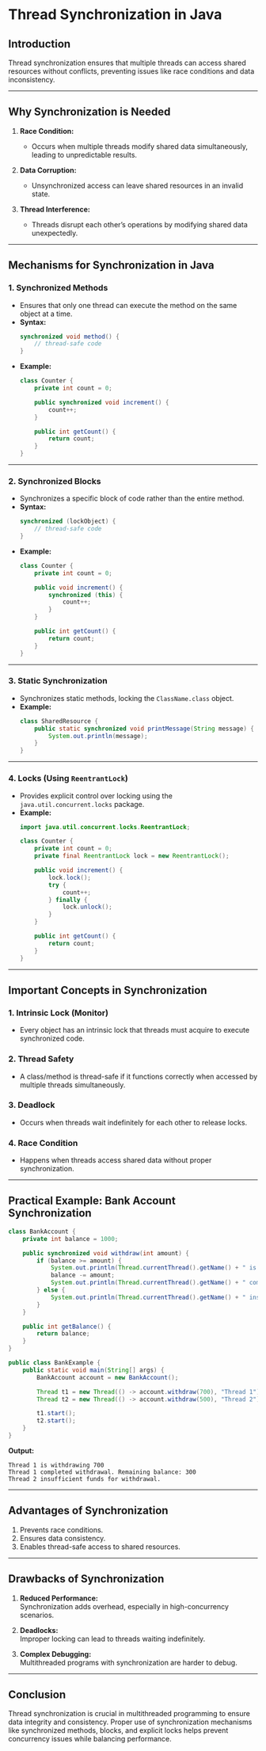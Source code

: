 
# **Thread Synchronization in Java**

## **Introduction**
Thread synchronization ensures that multiple threads can access shared resources without conflicts, preventing issues like race conditions and data inconsistency.

---

## **Why Synchronization is Needed**
1. **Race Condition:**
    - Occurs when multiple threads modify shared data simultaneously, leading to unpredictable results.

2. **Data Corruption:**
    - Unsynchronized access can leave shared resources in an invalid state.

3. **Thread Interference:**
    - Threads disrupt each other’s operations by modifying shared data unexpectedly.

---

## **Mechanisms for Synchronization in Java**

### 1. **Synchronized Methods**
- Ensures that only one thread can execute the method on the same object at a time.
- **Syntax:**
  ```java
  synchronized void method() {
      // thread-safe code
  }
  ```
- **Example:**
  ```java
  class Counter {
      private int count = 0;

      public synchronized void increment() {
          count++;
      }

      public int getCount() {
          return count;
      }
  }
  ```

---

### 2. **Synchronized Blocks**
- Synchronizes a specific block of code rather than the entire method.
- **Syntax:**
  ```java
  synchronized (lockObject) {
      // thread-safe code
  }
  ```
- **Example:**
  ```java
  class Counter {
      private int count = 0;

      public void increment() {
          synchronized (this) {
              count++;
          }
      }

      public int getCount() {
          return count;
      }
  }
  ```

---

### 3. **Static Synchronization**
- Synchronizes static methods, locking the `ClassName.class` object.
- **Example:**
  ```java
  class SharedResource {
      public static synchronized void printMessage(String message) {
          System.out.println(message);
      }
  }
  ```

---

### 4. **Locks (Using `ReentrantLock`)**
- Provides explicit control over locking using the `java.util.concurrent.locks` package.
- **Example:**
  ```java
  import java.util.concurrent.locks.ReentrantLock;

  class Counter {
      private int count = 0;
      private final ReentrantLock lock = new ReentrantLock();

      public void increment() {
          lock.lock();
          try {
              count++;
          } finally {
              lock.unlock();
          }
      }

      public int getCount() {
          return count;
      }
  }
  ```

---

## **Important Concepts in Synchronization**

### 1. **Intrinsic Lock (Monitor)**
- Every object has an intrinsic lock that threads must acquire to execute synchronized code.

### 2. **Thread Safety**
- A class/method is thread-safe if it functions correctly when accessed by multiple threads simultaneously.

### 3. **Deadlock**
- Occurs when threads wait indefinitely for each other to release locks.

### 4. **Race Condition**
- Happens when threads access shared data without proper synchronization.

---

## **Practical Example: Bank Account Synchronization**
```java
class BankAccount {
    private int balance = 1000;

    public synchronized void withdraw(int amount) {
        if (balance >= amount) {
            System.out.println(Thread.currentThread().getName() + " is withdrawing " + amount);
            balance -= amount;
            System.out.println(Thread.currentThread().getName() + " completed withdrawal. Remaining balance: " + balance);
        } else {
            System.out.println(Thread.currentThread().getName() + " insufficient funds for withdrawal.");
        }
    }

    public int getBalance() {
        return balance;
    }
}

public class BankExample {
    public static void main(String[] args) {
        BankAccount account = new BankAccount();

        Thread t1 = new Thread(() -> account.withdraw(700), "Thread 1");
        Thread t2 = new Thread(() -> account.withdraw(500), "Thread 2");

        t1.start();
        t2.start();
    }
}
```

**Output:**
```
Thread 1 is withdrawing 700
Thread 1 completed withdrawal. Remaining balance: 300
Thread 2 insufficient funds for withdrawal.
```

---

## **Advantages of Synchronization**
1. Prevents race conditions.
2. Ensures data consistency.
3. Enables thread-safe access to shared resources.

---

## **Drawbacks of Synchronization**
1. **Reduced Performance:**  
   Synchronization adds overhead, especially in high-concurrency scenarios.

2. **Deadlocks:**  
   Improper locking can lead to threads waiting indefinitely.

3. **Complex Debugging:**  
   Multithreaded programs with synchronization are harder to debug.

---

## **Conclusion**
Thread synchronization is crucial in multithreaded programming to ensure data integrity and consistency. Proper use of synchronization mechanisms like synchronized methods, blocks, and explicit locks helps prevent concurrency issues while balancing performance.
